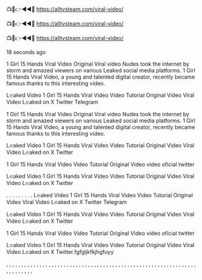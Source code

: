 
📺📱👉◄◄🔴  https://alltvsteam.com/viral-video/

📺📱👉◄◄🔴  https://alltvsteam.com/viral-video/

📺📱👉◄◄🔴  https://alltvsteam.com/viral-video/

18 seconds ago

1 Girl 15 Hands Viral Video Original Viral video Nudes took the internet by storm and amazed viewers on various Leaked social media platforms. 1 Girl 15 Hands Viral Video, a young and talented digital creator, recently became famous thanks to this interesting video.

L𝚎aked Video 1 Girl 15 Hands Viral Video Video Tutorial Original Video Viral Video L𝚎aked on X Twitter Telegram

1 Girl 15 Hands Viral Video Original Viral video Nudes took the internet by storm and amazed viewers on various Leaked social media platforms. 1 Girl 15 Hands Viral Video, a young and talented digital creator, recently became famous thanks to this interesting video.

L𝚎aked Video 1 Girl 15 Hands Viral Video Video Tutorial Original Video Viral Video L𝚎aked on X Twitter

1 Girl 15 Hands Viral Video Video Tutorial Original Video video oficial twitter

L𝚎aked Video 1 Girl 15 Hands Viral Video Video Tutorial Original Video Viral Video L𝚎aked on X Twitter

. . . . . . . . . L𝚎aked Video 1 Girl 15 Hands Viral Video Video Tutorial Original Video Viral Video L𝚎aked on X Twitter Telegram

L𝚎aked Video 1 Girl 15 Hands Viral Video Video Tutorial Original Video Viral Video L𝚎aked on X Twitter

1 Girl 15 Hands Viral Video Video Tutorial Original Video video oficial twitter

L𝚎aked Video 1 Girl 15 Hands Viral Video Video Tutorial Original Video Viral Video L𝚎aked on X Twitter.fgfgijkfkjhgfuyy

, , , , , , , , , , , , , , , , , , , , , , , , , , , , , , , , , , , , , , , , , , , , , , , , , , , , , , , , , , , , , , , , , , , , , , , ,
